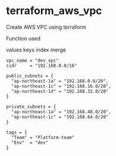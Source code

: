 # terraform_aws_vpc
Create AWS VPC using terraform

Function used

values
keys
index
merge

```
vpc_name = "dev_vpc"
cidr     = "192.168.0.0/16"

public_subnets = {
  "ap-northeast-1a" = "192.168.0.0/20",
  "ap-northeast-1c" = "192.168.16.0/20",
  "ap-northeast-1d" = "192.168.32.0/20"
}

private_subnets = {
  "ap-northeast-1a" = "192.168.48.0/20",
  "ap-northeast-1c" = "192.168.64.0/20"
}

tags = {
  "Team" = "Platform-team"
  "Env"  = "dev"
}
```